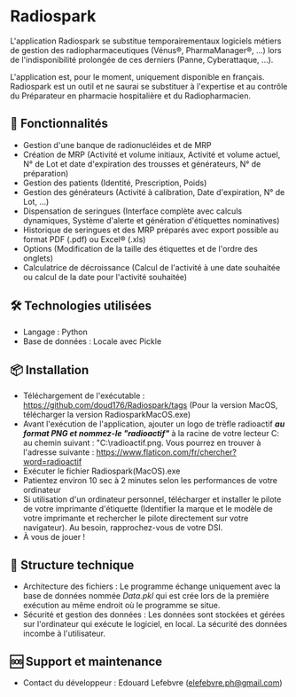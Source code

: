 # Radiospark

L'application Radiospark se substitue temporairementaux logiciels métiers de gestion des radiopharmaceutiques (Vénus®, PharmaManager®, ...) lors de l'indisponibilité prolongée de ces derniers (Panne, Cyberattaque, ...).

L'application est, pour le moment, uniquement disponible en français.
Radiospark est un outil et ne saurai se substituer à l'expertise et au contrôle du Préparateur en pharmacie hospitalière et du Radiopharmacien.


## 🚀 Fonctionnalités

- Gestion d'une banque de radionucléides et de MRP
- Création de MRP (Activité et volume initiaux, Activité et volume actuel, N° de Lot et date d'expiration des trousses et générateurs, N° de préparation)
- Gestion des patients (Identité, Prescription, Poids)
- Gestion des générateurs (Activité à calibration, Date d'expiration, N° de Lot, ...)
- Dispensation de seringues (Interface complète avec calculs dynamiques, Système d'alerte et génération d'étiquettes nominatives)
- Historique de seringues et des MRP préparés avec export possible au format PDF (.pdf) ou Excel® (.xls)
- Options (Modification de la taille des étiquettes et de l'ordre des onglets)
- Calculatrice de décroissance (Calcul de l'activité à une date souhaitée ou calcul de la date pour l'activité souhaitée)

## 🛠️ Technologies utilisées

- Langage : Python
- Base de données : Locale avec Pickle

## 📦 Installation

- Téléchargement de l'exécutable : https://github.com/doud176/Radiospark/tags (Pour la version MacOS, télécharger la version RadiosparkMacOS.exe)
- Avant l'exécution de l'application, ajouter un logo de trèfle radioactif ***au format PNG et nommez-le "radioactif"*** à la racine de votre lecteur C: au chemin suivant : "C:\radioactif.png. Vous pourrez en trouver à l'adresse suivante : https://www.flaticon.com/fr/chercher?word=radioactif
- Exécuter le fichier Radiospark(MacOS).exe
- Patientez environ 10 sec à 2 minutes selon les performances de votre ordinateur
- Si utilisation d'un ordinateur personnel, télécharger et installer le pilote de votre imprimante d'étiquette (Identifier la marque et le modèle de votre imprimante et rechercher le pilote directement sur votre navigateur). Au besoin, rapprochez-vous de votre DSI.
- À vous de jouer !

## 📁 Structure technique

- Architecture des fichiers : Le programme échange uniquement avec la base de données nommée *Data.pkl* qui est crée lors de la première exécution au même endroit où le programme se situe.
- Sécurité et gestion des données : Les données sont stockées et gérées sur l'ordinateur qui exécute le logiciel, en local. La sécurité des données incombe à l'utilisateur.

## 🆘 Support et maintenance

- Contact du développeur : Edouard Lefebvre (elefebvre.ph@gmail.com)
